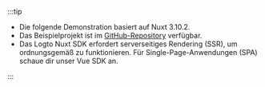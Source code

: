 :::tip

- Die folgende Demonstration basiert auf Nuxt 3.10.2.
- Das Beispielprojekt ist im [GitHub-Repository](https://github.com/logto-io/js/tree/HEAD/packages/nuxt) verfügbar.
- Das Logto Nuxt SDK erfordert serverseitiges Rendering (SSR), um ordnungsgemäß zu funktionieren. Für Single-Page-Anwendungen (SPA) schaue dir unser <MainSiteUrl href="/quick-starts/vue">Vue SDK</MainSiteUrl> an.

:::
